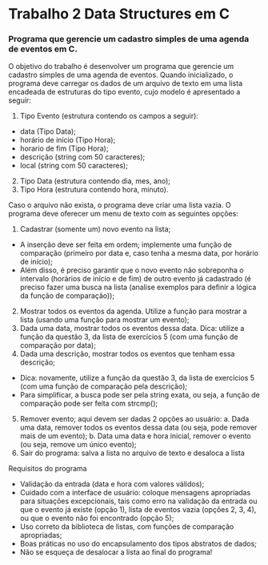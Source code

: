 # Trabalho 2 Data Structures em C
### Programa que gerencie um cadastro simples de uma agenda de eventos em C.

O objetivo do trabalho é desenvolver um programa que gerencie um cadastro
simples de uma agenda de eventos. Quando inicializado, o programa deve carregar os
dados de um arquivo de texto em uma lista encadeada de estruturas do tipo evento,
cujo modelo é apresentado a seguir:
1. Tipo Evento (estrutura contendo os campos a seguir):
  - data (Tipo Data);
  - horário de início (Tipo Hora);
  - horario de fim (Tipo Hora);
  - descrição (string com 50 caracteres);
  - local (string com 50 caracteres);
2. Tipo Data (estrutura contendo dia, mes, ano);
3. Tipo Hora (estrutura contendo hora, minuto).

Caso o arquivo não exista, o programa deve criar uma lista vazia. O programa
deve oferecer um menu de texto com as seguintes opções:

1. Cadastrar (somente um) novo evento na lista;
  - A inserção deve ser feita em ordem; implemente uma função de comparação
  (primeiro por data e, caso tenha a mesma data, por horário de início);
  - Além disso, é preciso garantir que o novo evento não sobreponha o intervalo
  (horários de início e de fim) de outro evento já cadastrado (é preciso fazer uma
  busca na lista (analise exemplos para definir a lógica da função de
  comparação));
2. Mostrar todos os eventos da agenda. Utilize a função para mostrar a lista (usando
uma função para mostrar um evento);
3. Dada uma data, mostrar todos os eventos dessa data. Dica: utilize a função da
questão 3, da lista de exercícios 5 (com uma função de comparação por data);
4. Dada uma descrição, mostrar todos os eventos que tenham essa descrição;
  - Dica: novamente, utilize a função da questão 3, da lista de exercícios 5 (com
  uma função de comparação pela descrição);
  - Para simplificar, a busca pode ser pela string exata, ou seja, a função de
  comparação pode ser feita com strcmp();
5. Remover evento; aqui devem ser dadas 2 opções ao usuário:
  a. Dada uma data, remover todos os eventos dessa data (ou seja, pode
  remover mais de um evento);
  b. Data uma data e hora inicial, remover o evento (ou seja, remove um
  único evento);
6. Sair do programa: salva a lista no arquivo de texto e desaloca a lista

Requisitos do programa
  - Validação da entrada (data e hora com valores válidos);
  - Cuidado com a interface de usuário: coloque mensagens apropriadas para situações
  excepcionais, tais como erro na validação da entrada ou que o evento já existe
  (opção 1), lista de eventos vazia (opções 2, 3, 4), ou que o evento não foi encontrado
  (opção 5);
  - Uso correto da biblioteca de listas, com funções de comparação apropriadas;
  - Boas práticas no uso do encapsulamento dos tipos abstratos de dados;
  - Não se esqueça de desalocar a lista ao final do programa!
